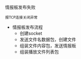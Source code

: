 

情报板发布失败

```
报TCP连接关闭异常
```

- 情报板发布流程
  - 创建socket
  - 发送文件名数据包，创建文件
  - 组装文件内容包，发送情报板
  - 组装播放文件列表包